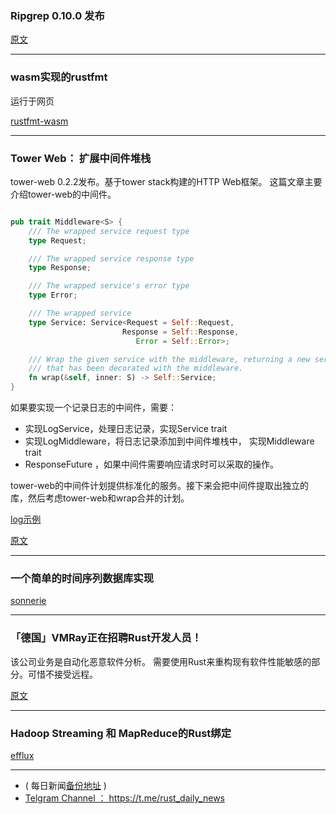 ### Ripgrep 0.10.0 发布

[原文](https://github.com/BurntSushi/ripgrep/releases/tag/0.10.0)

---

### wasm实现的rustfmt

运行于网页

[rustfmt-wasm](https://alexcrichton.github.io/rustfmt-wasm/)

---

### Tower Web： 扩展中间件堆栈

tower-web 0.2.2发布。基于tower stack构建的HTTP Web框架。 这篇文章主要介绍tower-web的中间件。

```rust

pub trait Middleware<S> {
    /// The wrapped service request type
    type Request;

    /// The wrapped service response type
    type Response;

    /// The wrapped service's error type
    type Error;

    /// The wrapped service
    type Service: Service<Request = Self::Request,
                         Response = Self::Response,
                            Error = Self::Error>;

    /// Wrap the given service with the middleware, returning a new service
    /// that has been decorated with the middleware.
    fn wrap(&self, inner: S) -> Self::Service;
}
```

如果要实现一个记录日志的中间件，需要：

- 实现LogService，处理日志记录，实现Service trait
- 实现LogMiddleware，将日志记录添加到中间件堆栈中， 实现Middleware trait
- ResponseFuture ，如果中间件需要响应请求时可以采取的操作。

tower-web的中间件计划提供标准化的服务。接下来会把中间件提取出独立的库，然后考虑tower-web和wrap合并的计划。

[log示例]( https://github.com/carllerche/tower-web/tree/master/src/middleware/log)

[原文](https://medium.com/@carllerche/tower-web-expanding-the-middleware-stack-f9bf55bfa109)

---

### 一个简单的时间序列数据库实现

[sonnerie](https://github.com/njaard/sonnerie)

---

### 「德国」VMRay正在招聘Rust开发人员！

该公司业务是自动化恶意软件分析。 需要使用Rust来重构现有软件性能敏感的部分。可惜不接受远程。

[原文](https://www.reddit.com/r/rust/comments/9dmc35/job_offer_rust_developer_at_vmray/)

---

### Hadoop Streaming 和 MapReduce的Rust绑定

[efflux](https://github.com/whitfin/efflux)


---

- ( 每日新闻[备份地址](https://github.com/RustStudy/rust_daily_news) )
- [Telgram Channel ： https://t.me/rust_daily_news ](https://t.me/rust_daily_news )

